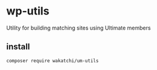 # wp-utils
Utility for building matching sites using Ultimate members

## install
```bash
composer require wakatchi/um-utils
```
